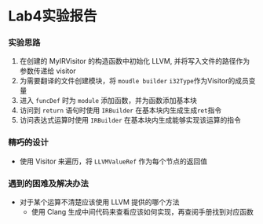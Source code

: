 # Lab4实验报告

### 实验思路

1. 在创建的 MyIRVisitor 的构造函数中初始化 LLVM, 并将写入文件的路径作为参数传递给 visitor
2. 为需要翻译的文件创建模块，将 `moudle builder` `i32Type`作为Visitor的成员变量
3. 进入 `funcDef` 时为 `module` 添加函数，并为函数添加基本块
4. 访问到 `return` 语句时使用 `IRBuilder` 在基本块内生成生成`ret`指令
5. 访问表达式运算时使用 `IRBuilder` 在基本块内生成能够实现该运算的指令

### ~~精巧的~~设计

- 使用 Visitor 来遍历，将 `LLVMValueRef` 作为每个节点的返回值

### 遇到的困难及解决办法

- 对于某个运算不清楚应该使用 LLVM 提供的哪个方法
  - 使用 Clang 生成中间代码来查看应该如何实现，再查阅手册找到对应函数

